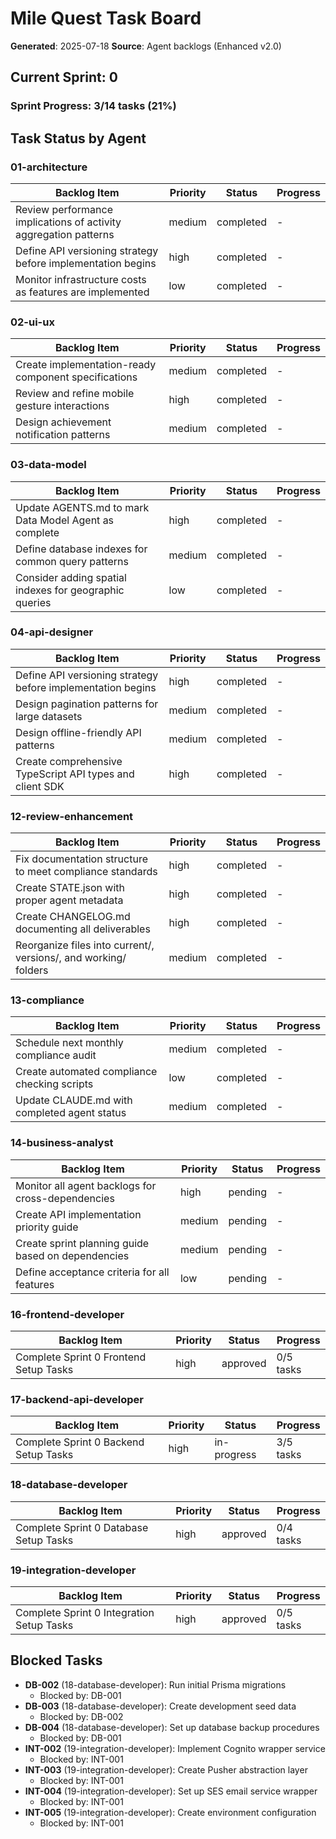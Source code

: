 # Mile Quest Task Board

**Generated**: 2025-07-18
**Source**: Agent backlogs (Enhanced v2.0)

## Current Sprint: 0

### Sprint Progress: 3/14 tasks (21%)

## Task Status by Agent

### 01-architecture

| Backlog Item | Priority | Status | Progress |
|--------------|----------|--------|----------|
| Review performance implications of activity aggregation patterns | medium | completed | - |
| Define API versioning strategy before implementation begins | high | completed | - |
| Monitor infrastructure costs as features are implemented | low | completed | - |

### 02-ui-ux

| Backlog Item | Priority | Status | Progress |
|--------------|----------|--------|----------|
| Create implementation-ready component specifications | medium | completed | - |
| Review and refine mobile gesture interactions | high | completed | - |
| Design achievement notification patterns | medium | completed | - |

### 03-data-model

| Backlog Item | Priority | Status | Progress |
|--------------|----------|--------|----------|
| Update AGENTS.md to mark Data Model Agent as complete | high | completed | - |
| Define database indexes for common query patterns | medium | completed | - |
| Consider adding spatial indexes for geographic queries | low | completed | - |

### 04-api-designer

| Backlog Item | Priority | Status | Progress |
|--------------|----------|--------|----------|
| Define API versioning strategy before implementation begins | high | completed | - |
| Design pagination patterns for large datasets | medium | completed | - |
| Design offline-friendly API patterns | medium | completed | - |
| Create comprehensive TypeScript API types and client SDK | high | completed | - |

### 12-review-enhancement

| Backlog Item | Priority | Status | Progress |
|--------------|----------|--------|----------|
| Fix documentation structure to meet compliance standards | high | completed | - |
| Create STATE.json with proper agent metadata | high | completed | - |
| Create CHANGELOG.md documenting all deliverables | high | completed | - |
| Reorganize files into current/, versions/, and working/ folders | medium | completed | - |

### 13-compliance

| Backlog Item | Priority | Status | Progress |
|--------------|----------|--------|----------|
| Schedule next monthly compliance audit | medium | completed | - |
| Create automated compliance checking scripts | low | completed | - |
| Update CLAUDE.md with completed agent status | medium | completed | - |

### 14-business-analyst

| Backlog Item | Priority | Status | Progress |
|--------------|----------|--------|----------|
| Monitor all agent backlogs for cross-dependencies | high | pending | - |
| Create API implementation priority guide | medium | pending | - |
| Create sprint planning guide based on dependencies | medium | pending | - |
| Define acceptance criteria for all features | low | pending | - |

### 16-frontend-developer

| Backlog Item | Priority | Status | Progress |
|--------------|----------|--------|----------|
| Complete Sprint 0 Frontend Setup Tasks | high | approved | 0/5 tasks |

### 17-backend-api-developer

| Backlog Item | Priority | Status | Progress |
|--------------|----------|--------|----------|
| Complete Sprint 0 Backend Setup Tasks | high | in-progress | 3/5 tasks |

### 18-database-developer

| Backlog Item | Priority | Status | Progress |
|--------------|----------|--------|----------|
| Complete Sprint 0 Database Setup Tasks | high | approved | 0/4 tasks |

### 19-integration-developer

| Backlog Item | Priority | Status | Progress |
|--------------|----------|--------|----------|
| Complete Sprint 0 Integration Setup Tasks | high | approved | 0/5 tasks |

## Blocked Tasks

- **DB-002** (18-database-developer): Run initial Prisma migrations
  - Blocked by: DB-001
- **DB-003** (18-database-developer): Create development seed data
  - Blocked by: DB-002
- **DB-004** (18-database-developer): Set up database backup procedures
  - Blocked by: DB-001
- **INT-002** (19-integration-developer): Implement Cognito wrapper service
  - Blocked by: INT-001
- **INT-003** (19-integration-developer): Create Pusher abstraction layer
  - Blocked by: INT-001
- **INT-004** (19-integration-developer): Set up SES email service wrapper
  - Blocked by: INT-001
- **INT-005** (19-integration-developer): Create environment configuration
  - Blocked by: INT-001
